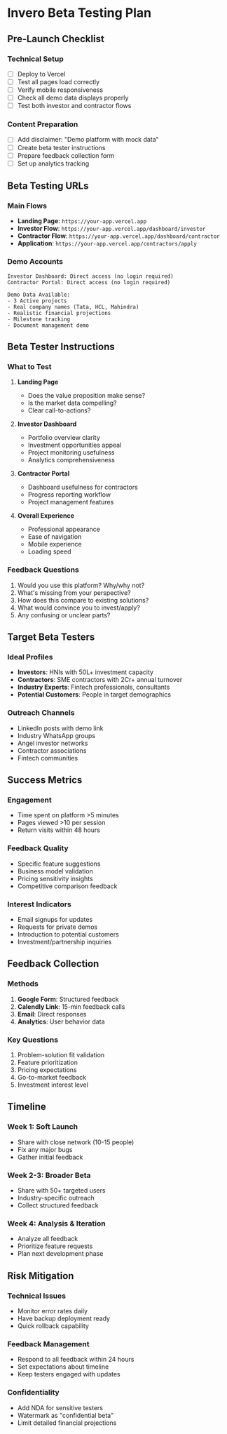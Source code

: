 # Invero Beta Testing Plan

## Pre-Launch Checklist

### Technical Setup
- [ ] Deploy to Vercel
- [ ] Test all pages load correctly
- [ ] Verify mobile responsiveness
- [ ] Check all demo data displays properly
- [ ] Test both investor and contractor flows

### Content Preparation
- [ ] Add disclaimer: "Demo platform with mock data"
- [ ] Create beta tester instructions
- [ ] Prepare feedback collection form
- [ ] Set up analytics tracking

## Beta Testing URLs

### Main Flows
- **Landing Page**: `https://your-app.vercel.app`
- **Investor Flow**: `https://your-app.vercel.app/dashboard/investor`
- **Contractor Flow**: `https://your-app.vercel.app/dashboard/contractor`
- **Application**: `https://your-app.vercel.app/contractors/apply`

### Demo Accounts
```
Investor Dashboard: Direct access (no login required)
Contractor Portal: Direct access (no login required)

Demo Data Available:
- 3 Active projects
- Real company names (Tata, HCL, Mahindra)
- Realistic financial projections
- Milestone tracking
- Document management demo
```

## Beta Tester Instructions

### What to Test
1. **Landing Page**
   - Does the value proposition make sense?
   - Is the market data compelling?
   - Clear call-to-actions?

2. **Investor Dashboard**
   - Portfolio overview clarity
   - Investment opportunities appeal
   - Project monitoring usefulness
   - Analytics comprehensiveness

3. **Contractor Portal**
   - Dashboard usefulness for contractors
   - Progress reporting workflow
   - Project management features

4. **Overall Experience**
   - Professional appearance
   - Ease of navigation
   - Mobile experience
   - Loading speed

### Feedback Questions
1. Would you use this platform? Why/why not?
2. What's missing from your perspective?
3. How does this compare to existing solutions?
4. What would convince you to invest/apply?
5. Any confusing or unclear parts?

## Target Beta Testers

### Ideal Profiles
- **Investors**: HNIs with 50L+ investment capacity
- **Contractors**: SME contractors with 2Cr+ annual turnover
- **Industry Experts**: Fintech professionals, consultants
- **Potential Customers**: People in target demographics

### Outreach Channels
- LinkedIn posts with demo link
- Industry WhatsApp groups
- Angel investor networks
- Contractor associations
- Fintech communities

## Success Metrics

### Engagement
- Time spent on platform >5 minutes
- Pages viewed >10 per session
- Return visits within 48 hours

### Feedback Quality
- Specific feature suggestions
- Business model validation
- Pricing sensitivity insights
- Competitive comparison feedback

### Interest Indicators
- Email signups for updates
- Requests for private demos
- Introduction to potential customers
- Investment/partnership inquiries

## Feedback Collection

### Methods
1. **Google Form**: Structured feedback
2. **Calendly Link**: 15-min feedback calls
3. **Email**: Direct responses
4. **Analytics**: User behavior data

### Key Questions
1. Problem-solution fit validation
2. Feature prioritization
3. Pricing expectations
4. Go-to-market feedback
5. Investment interest level

## Timeline

### Week 1: Soft Launch
- Share with close network (10-15 people)
- Fix any major bugs
- Gather initial feedback

### Week 2-3: Broader Beta
- Share with 50+ targeted users
- Industry-specific outreach
- Collect structured feedback

### Week 4: Analysis & Iteration
- Analyze all feedback
- Prioritize feature requests
- Plan next development phase

## Risk Mitigation

### Technical Issues
- Monitor error rates daily
- Have backup deployment ready
- Quick rollback capability

### Feedback Management
- Respond to all feedback within 24 hours
- Set expectations about timeline
- Keep testers engaged with updates

### Confidentiality
- Add NDA for sensitive testers
- Watermark as "confidential beta"
- Limit detailed financial projections